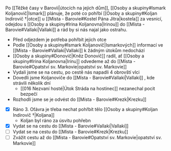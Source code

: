 Po [[Těžké časy v Barovii|útocích na jejich dům]], [[Osoby a skupiny#Ismark Koljanovič|Ismark]] plánuje, že poté co pohřbí [[Osoby a skupiny#Koljan Indirovič †|otce]] u [[Místa - Barovie#Kostel Pána Jitra|kostela]] za vesnicí, odejdou s [[Osoby a skupiny#Irina Koljanovna|Irinou]] do [[Místa - Barovie#Vallaki|Vallaki]] a rád by si nás najal jako ostrahu.

- Před odjezdem je potřeba pohřbít jejich otce
- Podle [[Osoby a skupiny#Ismark Koljanovič|Ismarkových]] informací ve [[Místa - Barovie#Vallaki|Vallaki]] k žádným útokům nedochází
- [[Osoby a skupiny#Donovič|Kněz Donovič]] radil, ať [[Osoby a skupiny#Irina Koljanovna|Irinu]] odvedeme až do [[Místa - Barovie#Opatství sv. Markovie|opatství sv. Markovie]]
- Vydali jsme se na cestu, po cestě nás napadli 4 obrovští vlci
- Dovedli jsme Koljanoviče do [[Místa - Barovie#Vallaki|Vallaki]] , kde strávili několik dní
	- [[016 Nezvaní hosté|Útok Stráda na hostinec]] nezanechal pocit bezpečí
- Rozhodli jsme se je odvést do [[Místa - Barovie#Krezk|Krezku]]

- [x] Ráno 3. Oťávra je třeba nechat pohřbít tělo [[Osoby a skupiny#Koljan Indirovič †|Koljana]]
	- Koljan byl ráno za úsvitu pohřebn
- [x] Vydat se na cestu do [[Místa - Barovie#Vallaki|Vallaki]]
- [ ] Vydat se na cestu do [[Místa - Barovie#Krezk|Krezku]]
- [ ] Zvážit cestu až do [[Místa - Barovie#Opatství sv. Markovie|opatství sv. Markovie]]

